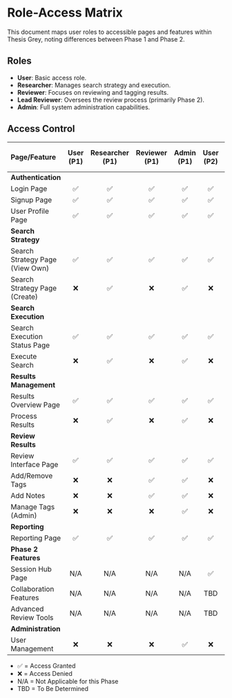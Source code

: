 # Role-Access Matrix

This document maps user roles to accessible pages and features within Thesis Grey, noting differences between Phase 1 and Phase 2.

## Roles

*   **User**: Basic access role.
*   **Researcher**: Manages search strategy and execution.
*   **Reviewer**: Focuses on reviewing and tagging results.
*   **Lead Reviewer**: Oversees the review process (primarily Phase 2).
*   **Admin**: Full system administration capabilities.

## Access Control

| Page/Feature                    | User (P1) | Researcher (P1) | Reviewer (P1) | Admin (P1) | User (P2) | Researcher (P2) | Reviewer (P2) | Lead Reviewer (P2) | Admin (P2) |
| :------------------------------ | :-------: | :-------------: | :-----------: | :--------: | :-------: | :-------------: | :-----------: | :----------------: | :--------: |
| **Authentication**              |           |                 |               |            |           |                 |               |                    |            |
| Login Page                      |    ✅    |        ✅        |      ✅      |     ✅    |    ✅    |        ✅        |      ✅      |         ✅        |     ✅    |
| Signup Page                     |    ✅    |        ✅        |      ✅      |     ✅    |    ✅    |        ✅        |      ✅      |         ✅        |     ✅    |
| User Profile Page               |    ✅    |        ✅        |      ✅      |     ✅    |    ✅    |        ✅        |      ✅      |         ✅        |     ✅    |
| **Search Strategy**             |           |                 |               |            |           |                 |               |                    |            |
| Search Strategy Page (View Own) |    ✅    |        ✅        |      ✅      |     ✅    |    ✅    |        ✅        |      ✅      |         ✅        |     ✅    |
| Search Strategy Page (Create)   |    ❌    |        ✅        |      ❌      |     ✅    |    ❌    |        ✅        |      ❌      |         ❌        |     ✅    |
| **Search Execution**            |           |                 |               |            |           |                 |               |                    |            |
| Search Execution Status Page    |    ✅    |        ✅        |      ✅      |     ✅    |    ✅    |        ✅        |      ✅      |         ✅        |     ✅    |
| Execute Search                  |    ❌    |        ✅        |      ❌      |     ✅    |    ❌    |        ✅        |      ❌      |         ❌        |     ✅    |
| **Results Management**          |           |                 |               |            |           |                 |               |                    |            |
| Results Overview Page           |    ✅    |        ✅        |      ✅      |     ✅    |    ✅    |        ✅        |      ✅      |         ✅        |     ✅    |
| Process Results                 |    ❌    |        ✅        |      ❌      |     ✅    |    ❌    |        ✅        |      ❌      |         ❌        |     ✅    |
| **Review Results**              |           |                 |               |            |           |                 |               |                    |            |
| Review Interface Page           |    ✅    |        ✅        |      ✅      |     ✅    |    ✅    |        ✅        |      ✅      |         ✅        |     ✅    |
| Add/Remove Tags                 |    ❌    |        ❌        |      ✅      |     ✅    |    ❌    |        ❌        |      ✅      |         ✅        |     ✅    |
| Add Notes                       |    ❌    |        ❌        |      ✅      |     ✅    |    ❌    |        ❌        |      ✅      |         ✅        |     ✅    |
| Manage Tags (Admin)             |    ❌    |        ❌        |      ❌      |     ✅    |    ❌    |        ❌        |      ❌      |         ✅        |     ✅    |
| **Reporting**                   |           |                 |               |            |           |                 |               |                    |            |
| Reporting Page                  |    ✅    |        ✅        |      ✅      |     ✅    |    ✅    |        ✅        |      ✅      |         ✅        |     ✅    |
| **Phase 2 Features**            |           |                 |               |            |           |                 |               |                    |            |
| Session Hub Page                |    N/A    |       N/A       |      N/A      |    N/A    |    ✅    |        ✅        |      ✅      |         ✅        |     ✅    |
| Collaboration Features          |    N/A    |       N/A       |      N/A      |    N/A    |    TBD    |       TBD       |      TBD      |        TBD       |    TBD    |
| Advanced Review Tools           |    N/A    |       N/A       |      N/A      |    N/A    |    TBD    |       TBD       |      TBD      |        TBD       |    TBD    |
| **Administration**              |           |                 |               |            |           |                 |               |                    |            |
| User Management                 |    ❌    |        ❌        |      ❌      |     ✅    |    ❌    |        ❌        |      ❌      |         ❌        |     ✅    |

*   ✅ = Access Granted
*   ❌ = Access Denied
*   N/A = Not Applicable for this Phase
*   TBD = To Be Determined 
